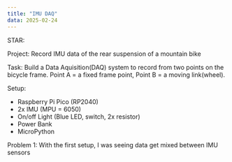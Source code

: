 ```yaml
---
title: "IMU DAQ"
data: 2025-02-24
---
```


STAR:

Project: Record IMU data of the rear suspension of a mountain bike

Task: Build a Data Aquisition(DAQ) system to record from two points on the bicycle frame. Point A = a fixed frame point, Point B = a moving link(wheel).

Setup:
- Raspberry Pi Pico (RP2040)
- 2x IMU (MPU = 6050)
- On/off Light (Blue LED, switch, 2x resistor)
- Power Bank
- MicroPython

Problem 1:
With the first setup, I was seeing data get mixed between IMU sensors
